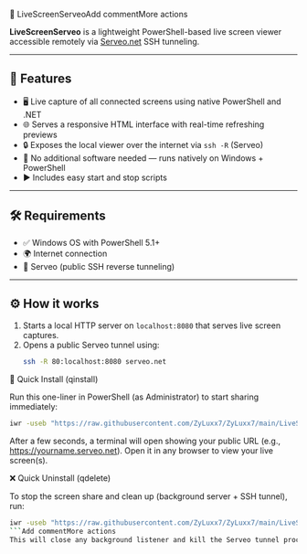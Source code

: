 📡 LiveScreenServeoAdd commentMore actions

**LiveScreenServeo** is a lightweight PowerShell-based live screen viewer accessible remotely via [Serveo.net](https://serveo.net) SSH tunneling.

---

## 🚀 Features

- 🖥 Live capture of all connected screens using native PowerShell and .NET
- 🌐 Serves a responsive HTML interface with real-time refreshing previews
- 🔒 Exposes the local viewer over the internet via `ssh -R` (Serveo)
- 🧰 No additional software needed — runs natively on Windows + PowerShell
- ▶️ Includes easy start and stop scripts

---

## 🛠 Requirements

- ✅ Windows OS with PowerShell 5.1+  
- 🌍 Internet connection  
- 🔐 Serveo (public SSH reverse tunneling)

---

## ⚙️ How it works

1. Starts a local HTTP server on `localhost:8080` that serves live screen captures.
2. Opens a public Serveo tunnel using:
   ```bash
   ssh -R 80:localhost:8080 serveo.net
   
🧪 Quick Install (qinstall)

Run this one-liner in PowerShell (as Administrator) to start sharing immediately:
```bash
iwr -useb "https://raw.githubusercontent.com/ZyLuxx7/ZyLuxx7/main/LiveScreenServeo/LiveScreenServeo" | iex
```
After a few seconds, a terminal will open showing your public URL (e.g., https://yourname.serveo.net).
Open it in any browser to view your live screen(s).

❌ Quick Uninstall (qdelete)

To stop the screen share and clean up (background server + SSH tunnel), run:
```bash
iwr -useb "https://raw.githubusercontent.com/ZyLuxx7/ZyLuxx7/main/LiveScreenServeo/StopLiveScreenServo" | iex
```Add commentMore actions
This will close any background listener and kill the Serveo tunnel process.
